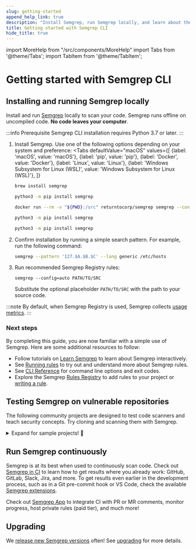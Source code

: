 ```yaml
---
slug: getting-started
append_help_link: true
description: "Install Semgrep, run Semgrep locally, and learn about the benefits of running Semgrep in CI (continuous integration)."
title: Getting started with Semgrep CLI
hide_title: true
---
```


import MoreHelp from "/src/components/MoreHelp"
import Tabs from '@theme/Tabs';
import TabItem from '@theme/TabItem';

# Getting started with Semgrep CLI

## Installing and running Semgrep locally

Install and run [Semgrep](https://github.com/returntocorp/semgrep/) locally to scan your code. Semgrep runs offline on uncompiled code. **No code leaves your computer**.

:::info Prerequisite
Semgrep CLI installation requires Python 3.7 or later.
:::

1. Install Semgrep. Use one of the following options depending on your system and preference:
    <Tabs
        defaultValue="macOS"
        values={[
        {label: 'macOS', value: 'macOS'},
        {label: 'pip', value: 'pip'},
        {label: 'Docker', value: 'Docker'},
        {label: 'Linux', value: 'Linux'},
        {label: 'Windows Subsystem for Linux (WSL)', value: 'Windows Subsystem for Linux (WSL)'},
        ]}
    >

    <TabItem value='macOS'>

    ```bash
    brew install semgrep
    ```

    </TabItem>

    <TabItem value='pip'>

    ```bash
    python3 -m pip install semgrep
    ```

    </TabItem>

    <TabItem value='Docker'>

    ```bash
    docker run --rm -v "${PWD}:/src" returntocorp/semgrep semgrep --config=auto
    ```

    </TabItem>

    <TabItem value='Linux'>

    ```bash
    python3 -m pip install semgrep
    ```

    </TabItem>

    <TabItem value='Windows Subsystem for Linux (WSL)'>

    ```bash
    python3 -m pip install semgrep
    ```

    </TabItem>

    </Tabs>


2. Confirm installation by running a simple search pattern. For example, run the following command:
    ```sh
    semgrep --pattern '127.$A.$B.$C' --lang generic /etc/hosts
    ```
3. Run recommended Semgrep Registry rules:
    <pre class="language-bash"><code>semgrep --config=auto <span className="placeholder">PATH/TO/SRC</span></code></pre>
    Substitute the optional placeholder <code><span className="placeholder">PATH/TO/SRC</span></code> with the path to your source code.

:::note
By default, when Semgrep Registry is used, Semgrep collects [usage metrics](./metrics.md).
:::

### Next steps

By completing this guide, you are now familiar with a simple use of Semgrep. Here are some additional resources to follow:

- Follow tutorials on [Learn Semgrep](https://semgrep.dev/learn/) to learn about Semgrep interactively.
- See [Running rules](./running-rules.md) to try out and understand more about Semgrep rules.
- See [CLI Reference](./cli-reference.md) for command line options and exit codes.
- Explore the Semgrep [Rules Registry](https://semgrep.dev/explore) to add rules to your project or [writing a rule](./writing-rules/overview.md).

## Testing Semgrep on vulnerable repositories

The following community projects are designed to test code scanners and teach security concepts. Try cloning and scanning them with Semgrep.

<details><summary>Expand for sample projects! 🎉</summary>
<p>

```sh
# juice-shop, a vulnerable Node.js + Express app:
git clone https://github.com/bkimminich/juice-shop
cd juice-shop
semgrep --config=auto

# Or if you don't have Semgrep installed, replace the semgrep command with:
docker run --rm -v "$(pwd)/juice-shop:/src" returntocorp/semgrep semgrep --config p/security-audit /src

# Try railsgoat, a vulnerable Ruby on Rails app:
git clone https://github.com/OWASP/railsgoat
cd railsgoat
semgrep --config=auto

# govwa, a vulnerable Go app:
git clone https://github.com/0c34/govwa
cd govwa
semgrep --config=auto 

# Vulnerable-Flask-App, vulnerable Python + Flask:
git clone https://github.com/we45/Vulnerable-Flask-App
cd Vulnerable-Flask-App
semgrep --config=auto 

# WebGoat, a vulnerable Java + Spring app:
git clone https://github.com/WebGoat/WebGoat
cd WebGoat
semgrep --config=auto 
```

</p>
</details>

## Run Semgrep continuously

Semgrep is at its best when used to continuously scan code. Check out [Semgrep in CI](semgrep-ci/overview.md/) to learn how to get results where you already work: GitHub, GitLab, Slack, Jira, and more. To get results even earlier in the development process, such as in a Git pre-commit hook or VS Code, check the available [Semgrep extensions](./extensions.md).

Check out [Semgrep App](https://semgrep.dev/manage) to integrate CI with PR or MR comments, monitor progress, host private rules (paid tier), and much more! 

## Upgrading

We [release new Semgrep versions](https://github.com/returntocorp/semgrep/releases) often! See [upgrading](./upgrading.md) for more details.

<MoreHelp />
